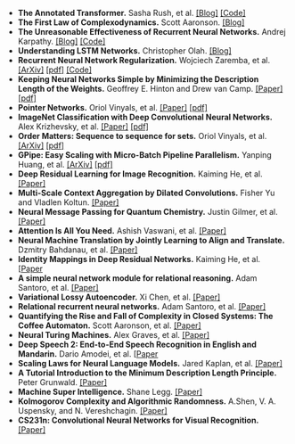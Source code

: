 - **The Annotated Transformer.** Sasha Rush, et al. [[Blog]](https://nlp.seas.harvard.edu/annotated-transformer/) [[Code]](https://github.com/harvardnlp/annotated-transformer/)
- **The First Law of Complexodynamics.** Scott Aaronson. [[Blog]](https://scottaaronson.blog/?p=762)
- **The Unreasonable Effectiveness of Recurrent Neural Networks.** Andrej Karpathy. [[Blog]](https://karpathy.github.io/2015/05/21/rnn-effectiveness/) [[Code]](https://github.com/karpathy/char-rnn)
- **Understanding LSTM Networks.** Christopher Olah. [[Blog]](https://colah.github.io/posts/2015-08-Understanding-LSTMs/)
- **Recurrent Neural Network Regularization.** Wojciech Zaremba, et al. [[ArXiv]](https://arxiv.org/abs/1409.2329) [[pdf]](https://arxiv.org/pdf/1409.2329) [[Code]](https://github.com/wojzaremba/lstm)
- **Keeping Neural Networks Simple by Minimizing the Description Length of the Weights.** Geoffrey E. Hinton and Drew van Camp. [[Paper]](https://dl.acm.org/doi/10.1145/168304.168306) [[pdf]](https://www.cs.toronto.edu/~hinton/absps/colt93.pdf)
- **Pointer Networks.** Oriol Vinyals, et al. [[Paper]](https://papers.nips.cc/paper/5866-pointer-networks) [[pdf]](https://arxiv.org/pdf/1506.03134)
- **ImageNet Classification with Deep Convolutional Neural Networks.** Alex Krizhevsky, et al. [[Paper]](https://papers.nips.cc/paper/4824-imagenet-classification-with-deep-convolutional-neural-networks) [[pdf]](https://papers.nips.cc/paper/4824-imagenet-classification-with-deep-convolutional-neural-networks.pdf)
- **Order Matters: Sequence to sequence for sets.** Oriol Vinyals, et al. [[ArXiv]](https://arxiv.org/abs/1511.06391) [[pdf]](https://arxiv.org/pdf/1511.06391)
- **GPipe: Easy Scaling with Micro-Batch Pipeline Parallelism.** Yanping Huang, et al. [[ArXiv]](https://arxiv.org/abs/1811.06965) [[pdf]](https://arxiv.org/pdf/1811.06965)
- **Deep Residual Learning for Image Recognition.** Kaiming He, et al.   [[Paper]](https://arxiv.org/pdf/1512.03385)
- **Multi-Scale Context Aggregation by Dilated Convolutions.** Fisher Yu and Vladlen Koltun. [[Paper]](https://arxiv.org/pdf/1511.07122)
- **Neural Message Passing for Quantum Chemistry.** Justin Gilmer, et al. [[Paper]](https://arxiv.org/pdf/1704.01212)
- **Attention Is All You Need.** Ashish Vaswani, et al. [[Paper]](https://arxiv.org/pdf/1706.03762)
- **Neural Machine Translation by Jointly Learning to Align and Translate.** Dzmitry Bahdanau, et al. [[Paper]](https://arxiv.org/pdf/1409.0473)
- **Identity Mappings in Deep Residual Networks.** Kaiming He, et al. [[Paper](https://arxiv.org/pdf/1603.05027)
- **A simple neural network module for relational reasoning.** Adam Santoro, et al. [[Paper]](https://arxiv.org/pdf/1706.01427)
- **Variational Lossy Autoencoder.** Xi Chen, et al. [[Paper]](https://arxiv.org/pdf/1611.02731)
- **Relational recurrent neural networks.** Adam Santoro, et al. [[Paper]](https://arxiv.org/pdf/1806.01822)
- **Quantifying the Rise and Fall of Complexity in Closed Systems: The Coffee Automaton.** Scott Aaronson, et al. [[Paper]](https://arxiv.org/pdf/1405.6903)
- **Neural Turing Machines.** Alex Graves, et al. [[Paper]](https://arxiv.org/pdf/1410.5401)
- **Deep Speech 2: End-to-End Speech Recognition in English and Mandarin.** Dario Amodei, et al. [[Paper](https://arxiv.org/pdf/1512.02595)
- **Scaling Laws for Neural Language Models.** Jared Kaplan, et al. [[Paper]](https://arxiv.org/pdf/2001.08361)
- **A Tutorial Introduction to the Minimum Description Length Principle.** Peter Grunwald. [[Paper]](https://arxiv.org/pdf/math/0406077)
- **Machine Super Intelligence.** Shane Legg. [[Paper]](https://www.vetta.org/documents/Machine_Super_Intelligence.pdf) 
- **Kolmogorov Complexity and Algorithmic Randomness.** A.Shen, V. A. Uspensky, and N. Vereshchagin. [[Paper]](https://www.lirmm.fr/~ashen/kolmbook-eng-scan.pdf)
- **CS231n: Convolutional Neural Networks for Visual Recognition.** [[Paper]](https://cs231n.github.io/)
